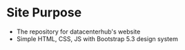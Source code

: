 # Site Purpose
* The repository for datacenterhub's website
* Simple HTML, CSS, JS with Bootstrap 5.3 design system